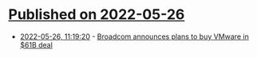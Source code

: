 # [Published on 2022-05-26](index.md)

* [2022-05-26, 11:19:20](https://news.ycombinator.com/item?id=31517021) - [Broadcom announces plans to buy VMware in $61B deal](https://www.cnbc.com/2022/05/26/broadcom-announces-plans-to-buy-vmware.html)
